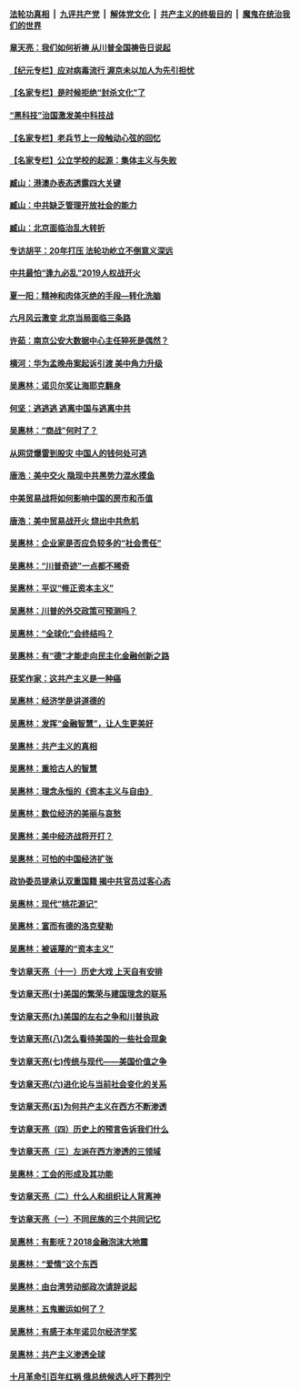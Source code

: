 

####  [法轮功真相](../../../../basic/blob/master/README.md?t=07101102) &nbsp;|&nbsp; [九评共产党](../../../../9ping.md/blob/master/README.md?t=07101102) &nbsp;|&nbsp; [解体党文化](../../../../jtdwh.md/blob/master/README.md?t=07101102)  &nbsp;|&nbsp; [共产主义的终极目的](../../../../gczydzjmd.md/blob/master/README.md?t=07101102) &nbsp;|&nbsp; [魔鬼在统治我们的世界](../../../../mgztzwmdsj.md/blob/master/README.md?t=07101102) 

#### [章天亮：我们如何祈祷 从川普全国祷告日说起](../pages/nsc423/n11944627.md?t=07101102) 

#### [【纪元专栏】应对病毒流行 渥京未以加人为先引担忧](../pages/nsc423/n11875714.md?t=07101102) 

#### [【名家专栏】是时候拒绝“封杀文化”了](../pages/nsc423/n11814093.md?t=07101102) 

#### [“黑科技”治国激发美中科技战](../pages/nsc423/n11638056.md?t=07101102) 

#### [【名家专栏】老兵节上一段触动心弦的回忆](../pages/nsc423/n11646016.md?t=07101102) 

#### [【名家专栏】公立学校的起源：集体主义与失败](../pages/nsc423/n11601833.md?t=07101102) 

#### [臧山：港澳办表态透露四大关键](../pages/nsc423/n11421628.md?t=07101102) 

#### [臧山：中共缺乏管理开放社会的能力](../pages/nsc423/n11407457.md?t=07101102) 

#### [臧山：北京面临治乱大转折](../pages/nsc423/n11406895.md?t=07101102) 

#### [专访胡平：20年打压 法轮功屹立不倒意义深远](../pages/nsc423/n11398800.md?t=07101102) 

#### [中共最怕“逢九必乱”2019人权战开火](../pages/nsc423/n11385248.md?t=07101102) 

#### [夏一阳：精神和肉体灭绝的手段—转化洗脑](../pages/nsc423/n11368250.md?t=07101102) 

#### [六月风云激变 北京当局面临三条路](../pages/nsc423/n11313668.md?t=07101102) 

#### [许茹：南京公安大数据中心主任猝死是偶然？](../pages/nsc423/n11064744.md?t=07101102) 

#### [横河：华为孟晚舟案起诉引渡 美中角力升级](../pages/nsc423/n11027230.md?t=07101102) 

#### [吴惠林：诺贝尔奖让海耶克翻身](../pages/nsc423/n10890049.md?t=07101102) 

#### [何坚：逃逃逃 逃离中国与逃离中共](../pages/nsc423/n10592891.md?t=07101102) 

#### [吴惠林：“商战”何时了？](../pages/nsc423/n10573558.md?t=07101102) 

#### [从网贷爆雷到股灾 中国人的钱何处可逃](../pages/nsc423/n10572800.md?t=07101102) 

#### [唐浩：美中交火 隐现中共黑势力混水摸鱼](../pages/nsc423/n10544040.md?t=07101102) 

#### [中美贸易战将如何影响中国的房市和币值](../pages/nsc423/n10543697.md?t=07101102) 

#### [唐浩：美中贸易战开火 烧出中共危机](../pages/nsc423/n10540126.md?t=07101102) 

#### [吴惠林：企业家是否应负较多的“社会责任”](../pages/nsc423/n10535022.md?t=07101102) 

#### [吴惠林：“川普奇迹”一点都不稀奇](../pages/nsc423/n10512808.md?t=07101102) 

#### [吴惠林：平议“修正资本主义”](../pages/nsc423/n10495724.md?t=07101102) 

#### [吴惠林：川普的外交政策可预测吗？](../pages/nsc423/n10462387.md?t=07101102) 

#### [吴惠林：“全球化”会终结吗？](../pages/nsc423/n10452838.md?t=07101102) 

#### [吴惠林：有“德”才能走向民主化金融创新之路](../pages/nsc423/n10432292.md?t=07101102) 

#### [获奖作家：这共产主义是一种癌](../pages/nsc423/n10431541.md?t=07101102) 

#### [吴惠林：经济学是讲道德的](../pages/nsc423/n10398014.md?t=07101102) 

#### [吴惠林：发挥“金融智慧”，让人生更美好](../pages/nsc423/n10375019.md?t=07101102) 

#### [吴惠林：共产主义的真相](../pages/nsc423/n10351394.md?t=07101102) 

#### [吴惠林：重拾古人的智慧](../pages/nsc423/n10337691.md?t=07101102) 

#### [吴惠林：理念永恒的《资本主义与自由》](../pages/nsc423/n10316274.md?t=07101102) 

#### [吴惠林：数位经济的美丽与哀愁](../pages/nsc423/n10292946.md?t=07101102) 

#### [吴惠林：美中经济战将开打？](../pages/nsc423/n10258825.md?t=07101102) 

#### [吴惠林：可怕的中国经济扩张](../pages/nsc423/n10219147.md?t=07101102) 

#### [政协委员提承认双重国籍 揭中共官员过客心态](../pages/nsc423/n10208809.md?t=07101102) 

#### [吴惠林：现代“桃花源记”](../pages/nsc423/n10185234.md?t=07101102) 

#### [吴惠林：富而有德的洛克斐勒](../pages/nsc423/n10142264.md?t=07101102) 

#### [吴惠林：被诬蔑的“资本主义”](../pages/nsc423/n10124816.md?t=07101102) 

#### [专访章天亮（十一）历史大戏 上天自有安排](../pages/nsc423/n10094905.md?t=07101102) 

#### [专访章天亮(十)美国的繁荣与建国理念的联系](../pages/nsc423/n10094899.md?t=07101102) 

#### [专访章天亮(九)美国的左右之争和川普执政](../pages/nsc423/n10094889.md?t=07101102) 

#### [专访章天亮(八)怎么看待美国的一些社会现象](../pages/nsc423/n10094857.md?t=07101102) 

#### [专访章天亮(七)传统与现代——美国价值之争](../pages/nsc423/n10093140.md?t=07101102) 

#### [专访章天亮(六)进化论与当前社会变化的关系](../pages/nsc423/n10092036.md?t=07101102) 

#### [专访章天亮(五)为何共产主义在西方不断渗透](../pages/nsc423/n10083620.md?t=07101102) 

#### [专访章天亮（四）历史上的预言告诉我们什么](../pages/nsc423/n10083606.md?t=07101102) 

#### [专访章天亮（三）左派在西方渗透的三领域](../pages/nsc423/n10081115.md?t=07101102) 

#### [吴惠林：工会的形成及其功能](../pages/nsc423/n10080633.md?t=07101102) 

#### [专访章天亮（二）什么人和组织让人背离神](../pages/nsc423/n10076637.md?t=07101102) 

#### [专访章天亮（一）不同民族的三个共同记忆](../pages/nsc423/n10074188.md?t=07101102) 

#### [吴惠林：有影呒？2018金融泡沫大地震](../pages/nsc423/n10040534.md?t=07101102) 

#### [吴惠林：“爱情”这个东西](../pages/nsc423/n10019423.md?t=07101102) 

#### [吴惠林：由台湾劳动部政次请辞说起](../pages/nsc423/n9979679.md?t=07101102) 

#### [吴惠林：五鬼搬运如何了？](../pages/nsc423/n9925338.md?t=07101102) 

#### [吴惠林：有感于本年诺贝尔经济学奖](../pages/nsc423/n9871883.md?t=07101102) 

#### [吴惠林：共产主义渗透全球](../pages/nsc423/n9812748.md?t=07101102) 

#### [十月革命引百年红祸 俄总统候选人吁下葬列宁](../pages/nsc423/n9810182.md?t=07101102) 

